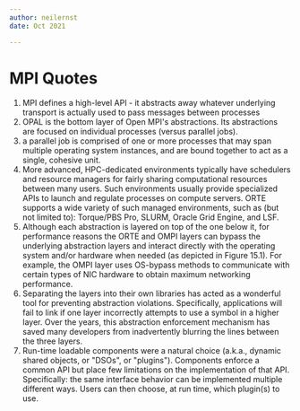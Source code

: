 ```yaml
---
author: neilernst
date: Oct 2021

---
```


# MPI Quotes


1. MPI defines a high-level API - it abstracts away whatever underlying transport is actually used to pass messages between processes
2. OPAL is the bottom layer of Open MPI's abstractions. Its abstractions are focused on individual processes (versus parallel jobs). 
3.  a parallel job is comprised of one or more processes that may span multiple operating system instances, and are bound together to act as a single, cohesive unit.
4.  More advanced, HPC-dedicated environments typically have schedulers and resource managers for fairly sharing computational resources between many users. Such environments usually provide specialized APIs to launch and regulate processes on compute servers. ORTE supports a wide variety of such managed environments, such as (but not limited to): Torque/PBS Pro, SLURM, Oracle Grid Engine, and LSF.
5.  Although each abstraction is layered on top of the one below it, for performance reasons the ORTE and OMPI layers can bypass the underlying abstraction layers and interact directly with the operating system and/or hardware when needed (as depicted in Figure 15.1). For example, the OMPI layer uses OS-bypass methods to communicate with certain types of NIC hardware to obtain maximum networking performance.
6.  Separating the layers into their own libraries has acted as a wonderful tool for preventing abstraction violations. Specifically, applications will fail to link if one layer incorrectly attempts to use a symbol in a higher layer. Over the years, this abstraction enforcement mechanism has saved many developers from inadvertently blurring the lines between the three layers.
7.  Run-time loadable components were a natural choice (a.k.a., dynamic shared objects, or "DSOs", or "plugins"). Components enforce a common API but place few limitations on the implementation of that API. Specifically: the same interface behavior can be implemented multiple different ways. Users can then choose, at run time, which plugin(s) to use. 